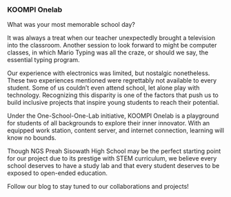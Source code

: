  ### KOOMPI Onelab
What was your most memorable school day?

It was always a treat when our teacher unexpectedly brought a television into the classroom. Another session to look forward to might be computer classes, in which Mario Typing was all the craze, or should we say, the essential typing program.

Our experience with electronics was limited, but nostalgic nonetheless. These two experiences mentioned were regrettably not available to every student. Some of us couldn’t even attend school, let alone play with technology. Recognizing this disparity is one of the factors that push us to build inclusive projects that inspire young students to reach their potential. 

Under the One-School-One-Lab initiative, KOOMPI Onelab is a playground for students of all backgrounds to explore their inner innovator. With an equipped work station, content server, and internet connection, learning will know no bounds. 

Though NGS Preah Sisowath High School may be the perfect starting point for our project due to its prestige with STEM curriculum, we believe every school deserves to have a study lab and that every student deserves to be exposed to open-ended education.

Follow our blog to stay tuned to our collaborations and projects!

